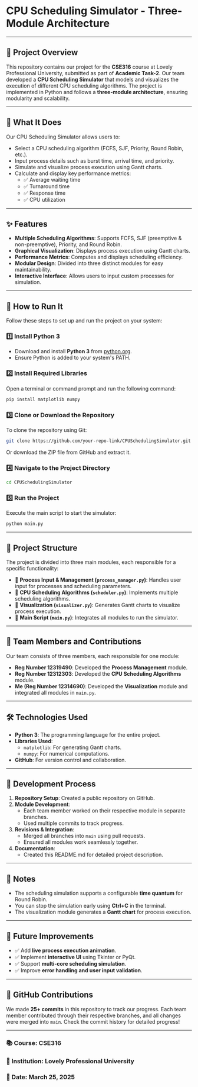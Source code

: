 # CPU Scheduling Simulator - Three-Module Architecture

---

## 📌 Project Overview
This repository contains our project for the **CSE316** course at Lovely Professional University, submitted as part of **Academic Task-2**. Our team developed a **CPU Scheduling Simulator** that models and visualizes the execution of different CPU scheduling algorithms. The project is implemented in Python and follows a **three-module architecture**, ensuring modularity and scalability.

---

## 🔹 What It Does
Our CPU Scheduling Simulator allows users to:
- Select a CPU scheduling algorithm (FCFS, SJF, Priority, Round Robin, etc.).
- Input process details such as burst time, arrival time, and priority.
- Simulate and visualize process execution using Gantt charts.
- Calculate and display key performance metrics:
  - ✅ Average waiting time
  - ✅ Turnaround time
  - ✅ Response time
  - ✅ CPU utilization

---

## ✨ Features
- **Multiple Scheduling Algorithms**: Supports FCFS, SJF (preemptive & non-preemptive), Priority, and Round Robin.
- **Graphical Visualization**: Displays process execution using Gantt charts.
- **Performance Metrics**: Computes and displays scheduling efficiency.
- **Modular Design**: Divided into three distinct modules for easy maintainability.
- **Interactive Interface**: Allows users to input custom processes for simulation.

---

## 🚀 How to Run It
Follow these steps to set up and run the project on your system:

### 1️⃣ Install Python 3
- Download and install **Python 3** from [python.org](https://www.python.org/).
- Ensure Python is added to your system's PATH.

### 2️⃣ Install Required Libraries
Open a terminal or command prompt and run the following command:
```sh
pip install matplotlib numpy
```

### 3️⃣ Clone or Download the Repository
To clone the repository using Git:
```sh
git clone https://github.com/your-repo-link/CPUSchedulingSimulator.git
```
Or download the ZIP file from GitHub and extract it.

### 4️⃣ Navigate to the Project Directory
```sh
cd CPUSchedulingSimulator
```

### 5️⃣ Run the Project
Execute the main script to start the simulator:
```sh
python main.py
```

---

## 📂 Project Structure
The project is divided into three main modules, each responsible for a specific functionality:

- 📌 **Process Input & Management (`process_manager.py`)**: Handles user input for processes and scheduling parameters.
- 📌 **CPU Scheduling Algorithms (`scheduler.py`)**: Implements multiple scheduling algorithms.
- 📌 **Visualization (`visualizer.py`)**: Generates Gantt charts to visualize process execution.
- 📌 **Main Script (`main.py`)**: Integrates all modules to run the simulator.

---

## 👥 Team Members and Contributions
Our team consists of three members, each responsible for one module:

- **Reg Number 12319490**: Developed the **Process Management** module.
- **Reg Number 12312303**: Developed the **CPU Scheduling Algorithms** module.
- **Me (Reg Number 12314690)**: Developed the **Visualization** module and integrated all modules in `main.py`.

---

## 🛠️ Technologies Used
- **Python 3**: The programming language for the entire project.
- **Libraries Used**:
  - `matplotlib`: For generating Gantt charts.
  - `numpy`: For numerical computations.
- **GitHub**: For version control and collaboration.

---

## 🔄 Development Process
1. **Repository Setup**: Created a public repository on GitHub.
2. **Module Development**:
   - Each team member worked on their respective module in separate branches.
   - Used multiple commits to track progress.
3. **Revisions & Integration**:
   - Merged all branches into `main` using pull requests.
   - Ensured all modules work seamlessly together.
4. **Documentation**:
   - Created this README.md for detailed project description.

---

## 📝 Notes
- The scheduling simulation supports a configurable **time quantum** for Round Robin.
- You can stop the simulation early using **Ctrl+C** in the terminal.
- The visualization module generates a **Gantt chart** for process execution.

---

## 🔮 Future Improvements
- ✅ Add **live process execution animation**.
- ✅ Implement **interactive UI** using Tkinter or PyQt.
- ✅ Support **multi-core scheduling simulation**.
- ✅ Improve **error handling and user input validation**.

---

## 📌 GitHub Contributions
We made **25+ commits** in this repository to track our progress. Each team member contributed through their respective branches, and all changes were merged into `main`. Check the commit history for detailed progress!

---

### 📚 Course: CSE316  
### 🏫 Institution: Lovely Professional University  
### 📅 Date: March 25, 2025

